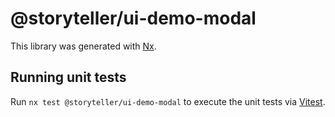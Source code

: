 # @storyteller/ui-demo-modal

This library was generated with [Nx](https://nx.dev).

## Running unit tests

Run `nx test @storyteller/ui-demo-modal` to execute the unit tests via [Vitest](https://vitest.dev/).
